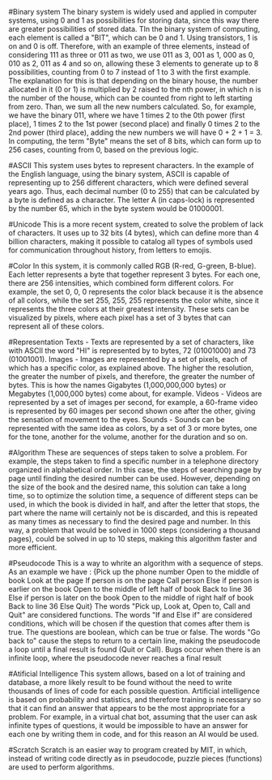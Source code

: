 #Binary system 
 The binary system is widely used and applied in computer systems, using 0 and 1 as possibilities for storing data, since this way there are greater possibilities of stored data.
TIn the binary system of computing, each element is called a "BIT", which can be 0 and 1. Using transistors, 1 is on and 0 is off. 
Therefore, with an example of three elements, instead of considering 111 as three or 011 as two, we use 011 as 3, 001 as 1, 000 as 0, 010 as 2, 011 as 4 and so on, allowing these 3 elements to generate up to 8 possibilities, counting from 0 to 7 instead of 1 to 3 with the first example.
The explanation for this is that depending on the binary house, the number allocated in it (0 or 1) is multiplied by 2 raised to the nth power, in which n is the number of the house, which can be counted from right to left starting from zero. Than, we sum all the new numbers calculated. So, for example, we have the binary 011, where we have 1 times 2 to the 0th power (first place), 1 times 2 to the 1st power (second place) and finally 0 times 2 to the 2nd power (third place), adding the new numbers we will have 0 + 2 + 1 = 3.
In computing, the term "Byte" means the set of 8 bits, which can form up to 256 cases, counting from 0, based on the previous logic.


#ASCII 
  This system uses bytes to represent characters. In the example of the English language, using the binary system, ASCII is capable of representing up to 256 different characters, which were defined several years ago. Thus, each decimal number (0 to 255) that can be calculated by a byte is defined as a character. The letter A (in caps-lock) is represented by the number 65, which in the byte system would be 01000001.


#Unicode 
  This is a more recent system, created to solve the problem of lack of characters. It uses up to 32 bits (4 bytes), which can define more than 4 billion characters, making it possible to catalog all types of symbols used for communication throughout history, from letters to emojis.


#Color 
  In this system, it is commonly called RGB (R-red, G-green, B-blue). Each letter represents a byte that together represent 3 bytes. For each one, there are 256 intensities, which combined form different colors. For example, the set 0, 0, 0 represents the color black because it is the absence of all colors, while the set 255, 255, 255 represents the color white, since it represents the three colors at their greatest intensity. These sets can be visualized by pixels, where each pixel has a set of 3 bytes that can represent all of these colors.


#Representation 
  Texts - Texts are represented by a set of characters, like with ASCII the word "HI" is represented by to bytes, 72 (01001000) and 73 (01001001).
  Images - Images are represented by a set of pixels, each of which has a specific color, as explained above. The higher the resolution, the greater the number of pixels, and therefore, the greater the number of bytes. This is how the names Gigabytes (1,000,000,000 bytes) or Megabytes (1,000,000 bytes) come about, for example.
  Videos - Videos are represented by a set of images per second, for example, a 60-frame video is represented by 60 images per second shown one after the other, giving the sensation of movement to the eyes. 
  Sounds - Sounds can be represented with the same idea as colors, by a set of 3 or more bytes, one for the tone, another for the volume, another for the duration and so on.


#Algorithm 
  These are sequences of steps taken to solve a problem. For example, the steps taken to find a specific number in a telephone directory organized in alphabetical order. In this case, the steps of searching page by page until finding the desired number can be used. However, depending on the size of the book and the desired name, this solution can take a long time, so to optimize the solution time, a sequence of different steps can be used, in which the book is divided in half, and after the letter that stops, the part where the name will certainly not be is discarded, and this is repeated as many times as necessary to find the desired page and number. In this way, a problem that would be solved in 1000 steps (considering a thousand pages), could be solved in up to 10 steps, making this algorithm faster and more efficient.


#Pseudocode 
  This is a way to whrite an algorithm with a sequence of steps. As an example we have :
     {Pick up the phone number
     Open to the middle of book
     Look at the page 
       If person is on the page 
           Call person
       Else if person is earlier on the book 
           Open to the middle of left half of book
           Back to line 36
       Else if person is later on the book 
           Open to the middle of right half of book
           Back to line 36
       Else
           Quit}
  The words "Pick up, Look at, Open to, Call and Quit" are considered functions.
  The words "If and Else if" are considered conditions, which will be chosen if the question that comes after them is true.
  The questions are boolean, which can be true or false.
  The words "Go back to" cause the steps to return to a certain line, making the pseudocode a loop until a final result is found (Quit or Call).
  Bugs occur when there is an infinite loop, where the pseudocode never reaches a final result


#Atificial Intelligence 
  This system allows, based on a lot of training and database, a more likely result to be found without the need to write thousands of lines of code for each possible question. Artificial intelligence is based on probability and statistics, and therefore training is necessary so that it can find an answer that appears to be the most appropriate for a problem. For example, in a virtual chat bot, assuming that the user can ask infinite types of questions, it would be impossible to have an answer for each one by writing them in code, and for this reason an AI would be used.


#Scratch 
  Scratch is an easier way to program created by MIT, in which, instead of writing code directly as in pseudocode, puzzle pieces (functions) are used to perform algorithms.


